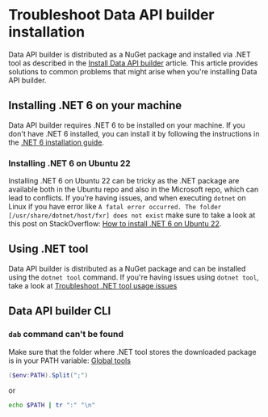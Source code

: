 # Troubleshoot Data API builder installation

Data API builder is distributed as a NuGet package and installed via .NET tool as described in the [Install Data API builder](./getting-started/getting-started.md) article. This article provides solutions to common problems that might arise when you're installing Data API builder.

## Installing .NET 6 on your machine

Data API builder requires .NET 6 to be installed on your machine. If you don't have .NET 6 installed, you can install it by following the instructions in the [.NET 6 installation guide](https://learn.microsoft.com/dotnet/core/install/).

### Installing .NET 6 on Ubuntu 22

Installing .NET 6 on Ubuntu 22 can be tricky as the .NET package are available both in the Ubuntu repo and also in the Microsoft repo, which can lead to conflicts. If you're having issues, and when executing `dotnet` on Linux if you have error like `A fatal error occurred. The folder [/usr/share/dotnet/host/fxr] does not exist`  make sure to take a look at this post on StackOverflow: [How to install .NET 6 on Ubuntu 22](https://stackoverflow.com/questions/73753672/a-fatal-error-occurred-the-folder-usr-share-dotnet-host-fxr-does-not-exist?answertab=scoredesc#tab-top).

## Using .NET tool

Data API builder is distributed as a NuGet package and can be installed using the `dotnet tool` command. If you're having issues using `dotnet tool`, take a look at [Troubleshoot .NET tool usage issues](https://learn.microsoft.com/dotnet/core/tools/troubleshoot-usage-issues)

## Data API builder CLI

### `dab` command can't be found

Make sure that the folder where .NET tool stores the downloaded package is in your PATH variable: [Global tools](https://learn.microsoft.com/dotnet/core/tools/troubleshoot-usage-issues#global-tools)

```powershell
($env:PATH).Split(";")
```

or

```bash
echo $PATH | tr ":" "\n"
```
